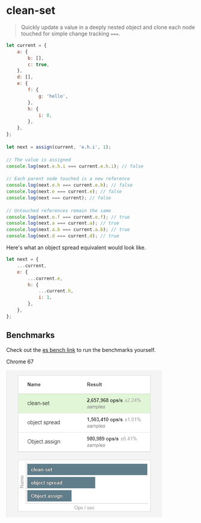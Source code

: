 # clean-set

> Quickly update a value in a deeply nested object and clone each node touched for simple change tracking `===`.

```javascript
let current = {
	a: {
		b: [],
		c: true,
	},
	d: [],
	e: {
		f: {
			g: 'hello',
		},
		h: {
			i: 0,
		},
	},
};

let next = assign(current, 'e.h.i', 1);

// The value is assigned
console.log(next.e.h.i === current.e.h.i); // false

// Each parent node touched is a new reference
console.log(next.e.h === current.e.h); // false
console.log(next.e === current.e); // false
console.log(next === current); // false

// Untouched references remain the same
console.log(next.e.f === current.e.f); // true
console.log(next.a === current.a); // true
console.log(next.a.b === current.a.b); // true
console.log(next.d === current.d); // true
```

Here's what an object spread equivalent would look like.

```javascript
let next = {
	...current,
	e: {
		...current.e,
		h: {
			...current.h,
			i: 1,
		},
	},
};
```

## Benchmarks

Check out the [es bench link](https://esbench.com/bench/5b16f1cbf2949800a0f61cf2) to run the benchmarks yourself.

Chrome 67

<img src="./benchmarks/chrome_67.png">
